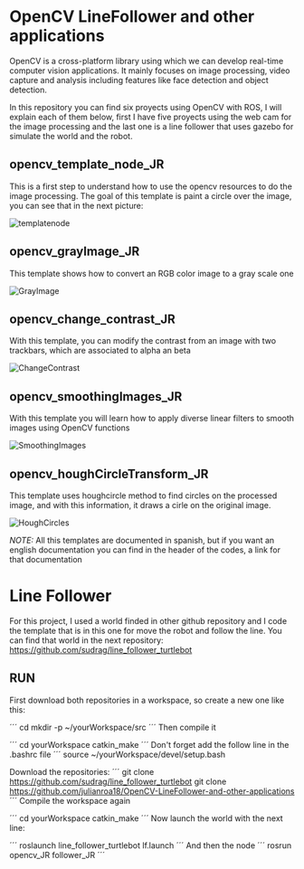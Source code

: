 # OpenCV LineFollower and other applications
OpenCV is a cross-platform library using which we can develop real-time computer vision applications. It mainly focuses on image processing, video capture and analysis including features like face detection and object detection.

In this repository you can find six proyects using OpenCV with ROS, I will explain each of them below, first I have five proyects using the web cam for the image processing and the last one is a line follower that uses gazebo for simulate the world and the robot.

## opencv_template_node_JR
This is a first step to understand how to use the opencv resources to do the image processing. The goal of this template is paint a circle over the image, you can see that in the next picture:

![templatenode](https://user-images.githubusercontent.com/84452263/120122043-0afe5180-c16c-11eb-840a-8902c7966d8f.jpg)

## opencv_grayImage_JR

This template shows how to convert an RGB color image to a gray scale one

![GrayImage](https://user-images.githubusercontent.com/84452263/120122281-6da41d00-c16d-11eb-8c3b-2091096f743b.jpg)

## opencv_change_contrast_JR

With this template, you can modify the contrast from an image with two trackbars, which are associated to alpha an beta

![ChangeContrast](https://user-images.githubusercontent.com/84452263/120122282-6ed54a00-c16d-11eb-879b-ec8f22939ea2.jpg)

## opencv_smoothingImages_JR

With this template you will learn how to apply diverse linear filters to smooth images using OpenCV functions

![SmoothingImages](https://user-images.githubusercontent.com/84452263/120122284-6ed54a00-c16d-11eb-976a-440e2daee6f5.jpg)


## opencv_houghCircleTransform_JR

This template uses houghcircle method to find circles on the processed image, and with this information, it draws a cirle on the original image.

![HoughCircles](https://user-images.githubusercontent.com/84452263/120122285-6f6de080-c16d-11eb-8b41-6ceb9baacb55.jpg)

*NOTE:* All this templates are documented in spanish, but if you want an english documentation you can find in the header of the codes, a link for that documentation

# Line Follower
For this project, I used a world finded in other github repository and I code the template that is in this one for move the robot and follow the line. You can find that world in the next repository: https://github.com/sudrag/line_follower_turtlebot

## RUN

First download both repositories in a workspace, so create a new one like this:

´´´
cd
mkdir -p ~/yourWorkspace/src
´´´
Then compile it

´´´
cd yourWorkspace
catkin_make
´´´
Don't forget add the follow line in the .bashrc file
´´´
source ~/yourWorkspace/devel/setup.bash

Download the repositories:
´´´
git clone https://github.com/sudrag/line_follower_turtlebot
git clone https://github.com/julianroa18/OpenCV-LineFollower-and-other-applications
´´´
Compile the workspace again

´´´
cd yourWorkspace
catkin_make
´´´
Now launch the world with the next line:

´´´
roslaunch line_follower_turtlebot lf.launch
´´´
And then the node
´´´
rosrun opencv_JR follower_JR 
´´´
